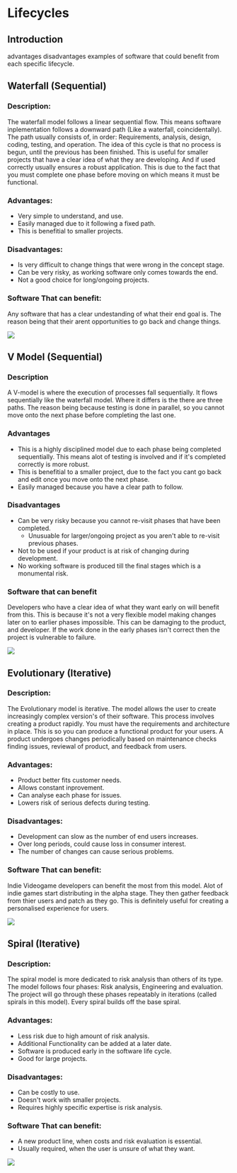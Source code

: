 # Lifecycles

## Introduction
advantages
disadvantages 
examples of software that could benefit from each specific lifecycle.

## Waterfall (Sequential)
### Description:
The waterfall model follows a linear sequential flow.  This means software inplementation follows a downward path (Like a waterfall, coincidentally). The path usually consists of, in order: Requirements, analysis, design, coding, testing, and operation. The idea of this cycle is that no process is begun, until the previous has been finished. This is useful for smaller projects that have a clear idea of what they are developing. And if used correctly usually ensures a robust application. This is due to the fact that you must complete one phase before moving on which means it must be functional. 
### Advantages:
- Very simple to understand, and use.
- Easily managed due to it following a fixed path.
- This is benefitial to smaller projects.
### Disadvantages:
- Is very difficult to change things that were wrong in the concept stage.
- Can be very risky, as working software only comes towards the end.
- Not a good choice for long/ongoing projects.
### Software That can benefit:
Any software that has a clear undestanding of what their end goal is. The reason being that their arent opportunities to go back and change things. 

![](https://i.imgur.com/hRKnJlF.png)

## V Model (Sequential)
### Description
A V-model is where the execution of processes fall sequentially. It flows sequentially like the waterfall model. Where it differs is the there are three paths. The reason being because testing is done in parallel, so you cannot move onto the next phase before completing the last one.    
### Advantages
- This is a highly disciplined model due to each phase being completed sequentially. This means alot of testing is involved and if it's completed correctly is more robust.
- This is benefitial to a smaller project, due to the fact you cant go back and edit once you move onto the next phase.
- Easily managed because you have a clear path to follow.
### Disadvantages
- Can be very risky because you cannot re-visit phases that have been completed.
  - Unusuable for larger/ongoing project as you aren't able to re-visit previous phases.
- Not to be used if your product is at risk of changing during development.
- No working software is produced till the final stages which is a monumental risk.
### Software that can benefit
Developers who have a clear idea of what they want early on will benefit from this. This is because it's not a very flexible model making changes later on to earlier phases impossible. This can be damaging to the product, and developer. If the work done in the early phases isn't correct then the project is vulnerable to failure.   

![](https://i.imgur.com/RxJrPb5.jpg)

## Evolutionary (Iterative)
### Description:
The Evolutionary model is iterative. The model allows the user to create increasingly complex version's of their software. This process involves creating a product rapidly. You must have the requirements and architecture in place. This is so you can produce a functional product for your users. A product undergoes changes periodically based on maintenance checks finding issues, reviewal of product, and feedback from users. 
### Advantages:
- Product better fits customer needs.
- Allows constant inprovement.
- Can analyse each phase for issues.
- Lowers risk of serious defects during testing.
### Disadvantages:
- Development can slow as the number of end users increases.
- Over long periods, could cause loss in consumer interest.
- The number of changes can cause serious problems.
### Software That can benefit:
Indie Videogame developers can benefit the most from this model. Alot of indie games start distributing in the alpha stage. They then gather feedback from thier users and patch as they go. This is definitely useful for creating a personalised experience for users. 

![](https://i.imgur.com/5EOpPb0.png)

## Spiral (Iterative)
### Description:
The spiral model is more dedicated to risk analysis than others of its type. The model follows four phases: Risk analysis, Engineering and evaluation. The project will go through these phases repeatably in iterations (called spirals in this model). Every spiral builds off the base spiral.
### Advantages:
- Less risk due to high amount of risk analysis.
- Additional Functionality can be added at a later date.
- Software is produced early in the software life cycle.
- Good for large projects.
### Disadvantages:
- Can be costly to use.
- Doesn't work with smaller projects.
- Requires highly specific expertise is risk analysis.
### Software That can benefit:
- A new product line, when costs and risk evaluation is essential. 
- Usually required, when the user is unsure of what they want.

![](https://i.imgur.com/rinTPGA.png)
